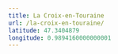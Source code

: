 ```yaml
---
title: La Croix-en-Touraine
url: /la-croix-en-touraine/
latitude: 47.3404879
longitude: 0.9894160000000001
---
```

